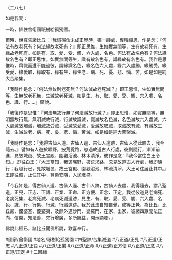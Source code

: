 （二八七）

如是我聞：

一時，佛住舍衛國祇樹給孤獨園。

爾時，世尊告諸比丘：「我憶宿命未成正覺時，獨一靜處，專精禪思，作是念：『何法有故老死有？何法緣故老死有？』即正思惟，生如實無間等，生有故老死有，生緣故老死有。如是有、取、愛、受、觸、六入處、名色。何法有故名色有？何法緣故名色有？即正思惟，如實無間等生，識有故名色有，識緣故有名色有。我作是思惟時，齊識而還不能過彼，謂緣識名色，緣名色六入處，緣六入處觸，緣觸受，緣受愛，緣愛取，緣取有，緣有生，緣生老、病、死、憂、悲、惱、苦。如是如是純大苦聚集。

「我時作是念：『何法無故則老死無？何法滅故老死滅？』即正思惟，生如實無間等，生無故老死無，生滅故老死滅，如是生、有、取、愛、受、觸、六入處、名色、識、行……」廣說。

「我復作是思惟：『何法無故行無？何法滅故行滅？』即正思惟，如實無間等，無明無故行無，無明滅故行滅，行滅故識滅，識滅故名色滅，名色滅故六入處滅，六入處滅故觸滅，觸滅故受滅，受滅故愛滅，愛滅故取滅，取滅故有滅，有滅故生滅，生滅故老、病、死、憂、悲、惱、苦滅，如是如是純大苦聚滅。

「我時作是念：『我得古仙人道、古仙人逕、古仙人道跡，古仙人從此跡去，我今隨去。』譬如有人遊於曠野，披荒覓路，忽遇故道古人行處，彼則隨行，漸漸前進，見故城邑、故王宮殿、園觀浴池、林木清淨。彼作是念：『我今當往白王令知。』即往白王：『大王當知，我遊曠野，披荒求路，忽見故道古人行處，我即隨行；我隨行已，見故城邑、故王宮殿、園觀浴池、林流清淨，大王可往居止其中。』王即往彼，止住其中，豐樂安隱，人民熾盛。

「今我如是，得古仙人道、古仙人逕、古仙人跡，古仙人去處，我得隨去，謂八聖道，正見、正志、正語、正業、正命、正方便、正念、正定。我從彼道見老病死、老病死集、老病死滅、老病死滅道跡，見生、有、取、愛、受、觸、六入處、名色、識、行、行集、行滅、行滅道跡。我於此法自知自覺，成等正覺，為比丘、比丘尼、優婆塞、優婆夷，及餘外道沙門、婆羅門、在家、出家，彼諸四眾聞法正向、信樂，知法善，梵行增廣，多所饒益，開示顯發。」

佛說此經已，諸比丘聞佛所說，歡喜奉行。

#國家/舍衛國
#地名/祇樹給孤獨園
#四聖諦/苦集滅道
#八正道/正見
#八正道/正志
#八正道/正語
#八正道/正業
#八正道/正命
#八正道/正方便
#八正道/正念
#八正道/正定
#十二因緣

